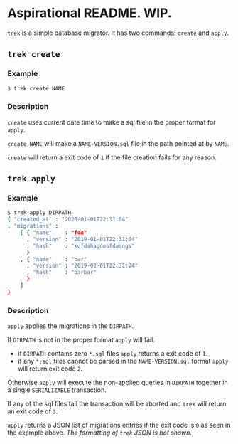 # Aspirational README. WIP.

`trek` is a simple database migrator. It has two commands: `create` and `apply`.

## `trek create`

### Example
```bash
$ trek create NAME
```
### Description

`create` uses current date time to make a sql file in the proper format for `apply`.

`create NAME` will make a `NAME-VERSION.sql` file in the path pointed at by `NAME`.

`create` will return a exit code of `1` if the file creation fails for any reason.

## `trek apply`

### Example
```bash
$ trek apply DIRPATH
{ "created_at" : "2020-01-01T22:31:04"
, "migrations" :
    [ { "name"    : "foo"
      , "version" : "2019-01-01T22:31:04"
      , "hash"    : "xofdshagnosfdasngs"
      }
    , { "name"    : "bar"
      , "version" : "2019-02-01T22:31:04"
      , "hash"    : "barbar"
      }
    ]
}
```

### Description

`apply` applies the migrations in the `DIRPATH`.

If `DIRPATH` is not in the proper format `apply` will fail.
- if `DIRPATH` contains zero `*.sql` files `apply` returns a exit code of `1`.
- if any `*.sql` files cannot be parsed in the `NAME-VERSION.sql` format `apply` will return exit code `2`.

Otherwise `apply` will execute the non-applied queries in `DIRPATH`
together in a single `SERIALIZABLE` transaction.

If any of the sql files fail the transaction will be aborted and `trek` will return an exit code of `3`.

`apply` returns a JSON list of migrations entries if the exit code is `0` as seen in the example above. *The formatting of `trek` JSON is not shown*.
